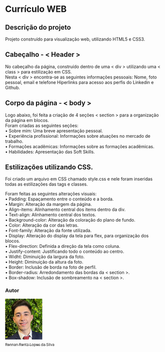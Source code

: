 # Currículo WEB

## Descrição do projeto

Projeto construído para visualização web, utilizando HTML5 e CSS3.

## Cabeçalho - &lt; Header &gt;

No cabeçalho da página, construído dentro de uma &lt; div &gt; utilizando uma &lt; class &gt; para estilização em CSS.  
Nesta &lt; div &gt; encontra-se as seguintes informações pessoais: Nome, foto pessoal, email e telefone
Hiperlinks para acesso aos perfis do Linkedin e Github. 

## Corpo da página - &lt; body &gt;

Logo abaixo, foi feita a criação de 4 seções &lt; section &gt; para a organização da página em blocos.  
Foram criadas as seguintes seções:  
• Sobre mim: Uma breve apresentação pessoal.  
• Experiência profissional: Informações sobre atuações no mercado de trabalho.  
• Formações acadêmicas: Informações sobre as formações acadêmicas.  
• Habilidades: Apresentação das Soft Skills.  

## Estilizações utilizando CSS.

Foi criado um arquivo em CSS chamado style.css e nele foram inseridas todas as estilizações das tags e classes.  

Foram feitas as seguintes alterações visuais:  
• Padding: Espaçamento entre o conteúdo e a borda.  
• Margin: Alteração da margem da página.    
• Align-items: Alinhamento central dos items dentro da div.    
• Text-align: Alinhamento central dos textos.  
• Background-color: Alteração da coloração do plano de fundo.  
• Color: Alteração da cor das letras.  
• Font-family: Alteração da fonte utilizada.  
• Display: Alteração do display da tela para flex, para organização dos blocos.  
• Flex-direction: Definida a direção da tela como coluna.  
• Justify-content: Justificando todo o conteúdo ao centro.  
• Widht: Diminuição da largura da foto.  
• Height: Diminuição da altura da foto.  
• Border: Inclusão de borda na foto de perfil.  
• Border-radius: Arredondamento das bordas da &lt; section &gt;.  
• Box-shadow: Inclusão de sombreamento na &lt; section &gt;.  


### Autor

[<img src="foto.jpg" width=120><br><sub>Rennan Rentz Lopes da Silva</sub>](https://www.linkedin.com/in/rennan-rentz-lopes-da-silva-954353319/)



